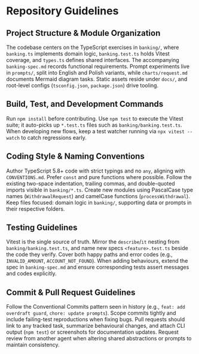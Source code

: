 # Repository Guidelines

## Project Structure & Module Organization
The codebase centers on the TypeScript exercises in `banking/`, where `banking.ts` implements domain logic, `banking.test.ts` holds Vitest coverage, and `types.ts` defines shared interfaces. The accompanying `banking-spec.md` records functional requirements. Prompt experiments live in `prompts/`, split into English and Polish variants, while `charts/request.md` documents Mermaid diagram tasks. Static assets reside under `docs/`, and root-level configs (`tsconfig.json`, `package.json`) drive tooling.

## Build, Test, and Development Commands
Run `npm install` before contributing. Use `npm test` to execute the Vitest suite; it auto-picks up `*.test.ts` files such as `banking/banking.test.ts`. When developing new flows, keep a test watcher running via `npx vitest --watch` to catch regressions early.

## Coding Style & Naming Conventions
Author TypeScript 5.8+ code with strict typings and no `any`, aligning with `CONVENTIONS.md`. Prefer `const` and pure functions where possible. Follow the existing two-space indentation, trailing commas, and double-quoted imports visible in `banking/*.ts`. Create new modules using PascalCase type names (`WithdrawalRequest`) and camelCase functions (`processWithdrawal`). Keep files focused: domain logic in `banking/`, supporting data or prompts in their respective folders.

## Testing Guidelines
Vitest is the single source of truth. Mirror the `describe`/`it` nesting from `banking/banking.test.ts`, and name new specs `<feature>.test.ts` beside the code they verify. Cover both happy paths and error codes (e.g., `INVALID_AMOUNT`, `ACCOUNT_NOT_FOUND`). When adding behaviours, extend the spec in `banking-spec.md` and ensure corresponding tests assert messages and codes explicitly.

## Commit & Pull Request Guidelines
Follow the Conventional Commits pattern seen in history (e.g., `feat: add overdraft guard`, `chore: update prompts`). Scope commits tightly and include failing-test reproductions when fixing bugs. Pull requests should link to any tracked task, summarize behavioural changes, and attach CLI output (`npm test`) or screenshots for documentation updates. Request review from another agent when altering shared abstractions or prompts to maintain consistency.

